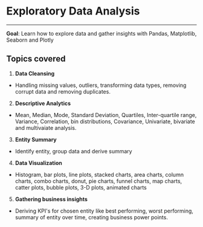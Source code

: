 # Exploratory Data Analysis

---

**Goal**: Learn how to explore data and gather insights with Pandas, Matplotlib, Seaborn and Plotly

## Topics covered

1. **Data Cleansing**

- Handling missing values, outliers, transforming data types, removing corrupt data and removing duplicates.

2. **Descriptive Analytics**

- Mean, Median, Mode, Standard Deviation, Quartiles, Inter-quartile range, Variance, Correlation, bin distributions, Covariance, Univariate, bivariate and multivaiate analysis.

3. **Entity Summary**

- Identify entity, group data and derive summary

4. **Data Visualization**

- Histogram, bar plots, line plots, stacked charts, area charts, column charts, combo charts, donut, pie charts, funnel charts, map charts, catter plots, bubble plots, 3-D plots, animated charts

5. **Gathering business insights**

- Deriving KPI's for chosen entity like best performing, worst performing,
summary of entity over time, creating business power points.